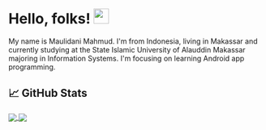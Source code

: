 
<!-- More info, tips and tricks for making GitHub Profile README can be found in my article at https://towardsdatascience.com/build-a-stunning-readme-for-your-github-profile-9b80434fe5d7 -->
# Hello, folks! <img src="https://raw.githubusercontent.com/MartinHeinz/MartinHeinz/master/wave.gif" width="30px">

My name is Maulidani Mahmud. I'm from Indonesia, living in Makassar and currently studying at the State Islamic University of Alauddin Makassar majoring in Information Systems. I'm focusing on learning Android app programming.

## &#x1f4c8; GitHub Stats
<a href="https://github.com/Maulidani/Maulidani">
  <img align="center" src="https://github-readme-stats.vercel.app/api/top-langs/?username=Maulidani&hide=html,tex&title_color=ffffff&text_color=c9cacc&icon_color=2bbc8a&bg_color=1d1f21&langs_count=3" />
</a>

<a href="https://github.com/Maulidani/Maulidani">
  <img align="center" src="https://github-readme-stats.vercel.app/api?username=Maulidani&show_icons=true&line_height=27&count_private=true&title_color=ffffff&text_color=c9cacc&icon_color=2bbc8a&bg_color=1d1f21" />
</a>

<!-- Resources -->
<!-- Icons: https://simpleicons.org/ -->
<!-- GitHub Stats: https://github.com/anuraghazra/github-readme-stats -->
<!-- Emojis: https://emojipedia.org/emoji/ -->
<!-- HTML Emojis: https://www.fileformat.info/index.htm -->
<!-- Shields: https://shields.io/ -->
<!-- Awesome GitHub Profile README: https://github.com/abhisheknaiidu/awesome-github-profile-readme -->
